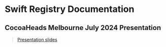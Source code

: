 # Swift Registry Documentation

## CocoaHeads Melbourne July 2024 Presentation

> [Presentation slides](CocoaHeads.md)
